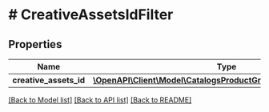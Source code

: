 # # CreativeAssetsIdFilter

## Properties

Name | Type | Description | Notes
------------ | ------------- | ------------- | -------------
**creative_assets_id** | [**\OpenAPI\Client\Model\CatalogsProductGroupMultipleStringCriteria**](.md) |  |

[[Back to Model list]](../../README.md#models) [[Back to API list]](../../README.md#endpoints) [[Back to README]](../../README.md)
